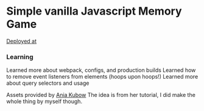 # Simple vanilla Javascript Memory Game

[Deployed at](https://65a51f33016b533be2d06d1e--steady-yeot-d25e9f.netlify.app)

### Learning

Learned more about webpack, configs, and production builds
Learned how to remove event listeners from elements (hoops upon hoops!)
Learned more about query selectors and usage

Assets provided by [Ania Kubow](https://github.com/kubowania)
The idea is from her tutorial, I did make the whole thing by myself though.
